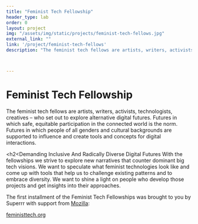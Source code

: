 ```yaml
---
title: "Feminist Tech Fellowship"
header_type: lab
order: 0
layout: project
img: "/assets/img/static/projects/feminist-tech-fellows.jpg"
external_link: ""
link: '/project/feminist-tech-fellows'
description: "The feminist tech fellows are artists, writers, activists, technologists, creatives – who set out to explore alternative digital futures. Futures in which safe, equitable participation in the connected world is the norm. Futures in which people of all genders and cultural backgrounds are supported to influence and create tools and concepts for digital interactions."



---
```

<h1>Feminist Tech Fellowship</h1>
<p>The feminist tech fellows are artists, writers, activists, technologists, creatives – who set out to explore alternative digital futures. Futures in which safe, equitable participation in the connected world is the norm. Futures in which people of all genders and cultural backgrounds are supported to influence and create tools and concepts for digital interactions.</p>

<h2<Demanding Inclusive And Radically Diverse Digital Futures</h2>
With the fellowships we strive to explore new narratives that counter dominant big tech visions. We want to speculate what feminist technologies look like and come up with tools that help us to challenge existing patterns and to embrace diversity. We want to shine a light on people who develop those projects and get insights into their approaches.

The first installment of the Feminist Tech Fellowships was brought to you by Superrr with support from <a href="https://foundation.mozilla.org/en/">Mozilla</a>:

<p><a href="http://feministtech.org">feministtech.org</a></p>

